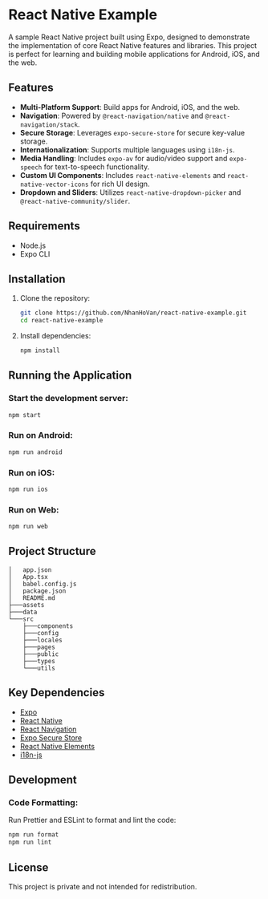# React Native Example

A sample React Native project built using Expo, designed to demonstrate the implementation of core React Native features and libraries. This project is perfect for learning and building mobile applications for Android, iOS, and the web.

## Features

- **Multi-Platform Support**: Build apps for Android, iOS, and the web.
- **Navigation**: Powered by `@react-navigation/native` and `@react-navigation/stack`.
- **Secure Storage**: Leverages `expo-secure-store` for secure key-value storage.
- **Internationalization**: Supports multiple languages using `i18n-js`.
- **Media Handling**: Includes `expo-av` for audio/video support and `expo-speech` for text-to-speech functionality.
- **Custom UI Components**: Includes `react-native-elements` and `react-native-vector-icons` for rich UI design.
- **Dropdown and Sliders**: Utilizes `react-native-dropdown-picker` and `@react-native-community/slider`.

## Requirements

- Node.js
- Expo CLI

## Installation

1. Clone the repository:
   ```bash
   git clone https://github.com/NhanHoVan/react-native-example.git
   cd react-native-example
   ```
2. Install dependencies:
   ```bash
   npm install
   ```

## Running the Application

### Start the development server:
```bash
npm start
```

### Run on Android:
```bash
npm run android
```

### Run on iOS:
```bash
npm run ios
```

### Run on Web:
```bash
npm run web
```

## Project Structure

```
│   app.json
│   App.tsx
│   babel.config.js
│   package.json
│   README.md
├───assets
├───data
└───src
    ├───components
    ├───config
    ├───locales
    ├───pages
    ├───public
    ├───types
    └───utils
```

## Key Dependencies

- [Expo](https://expo.dev/)
- [React Native](https://reactnative.dev/)
- [React Navigation](https://reactnavigation.org/)
- [Expo Secure Store](https://docs.expo.dev/versions/latest/sdk/securestore/)
- [React Native Elements](https://reactnativeelements.com/)
- [i18n-js](https://github.com/fnando/i18n-js)

## Development

### Code Formatting:
Run Prettier and ESLint to format and lint the code:
```bash
npm run format
npm run lint
```

## License

This project is private and not intended for redistribution.

